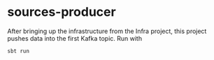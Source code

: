 # sources-producer

After bringing up the infrastructure from the Infra project, this project pushes data into the first Kafka topic.
Run with 

```
sbt run
```
